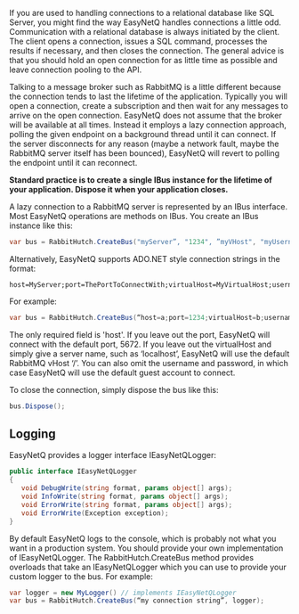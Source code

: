 If you are used to handling connections to a relational database like SQL Server, you might find the way EasyNetQ handles connections a little odd. Communication with a relational database is always initiated by the client. The client opens a connection, issues a SQL command, processes the results if necessary, and then closes the connection. The general advice is that you should hold an open connection for as little time as possible and leave connection pooling to the API. 

Talking to a message broker such as RabbitMQ is a little different because the connection tends to last the lifetime of the application. Typically you will open a connection, create a subscription and then wait for any messages to arrive on the open connection. EasyNetQ does not assume that the broker will be available at all times. Instead it employs a lazy connection approach, polling the given endpoint on a background thread until it can connect. If the server disconnects for any reason (maybe a network fault, maybe the RabbitMQ server itself has been bounced), EasyNetQ will revert to polling the endpoint until it can reconnect.

**Standard practice is to create a single IBus instance for the lifetime of your application. Dispose it when your application closes.**

A lazy connection to a RabbitMQ server is represented by an IBus interface. Most EasyNetQ operations are methods on IBus. You create an IBus instance like this:
```c#
var bus = RabbitHutch.CreateBus("myServer”, "1234", ”myVHost", "myUsername", "myPassword");
```
Alternatively, EasyNetQ supports ADO.NET style connection strings in the format:

    host=MyServer;port=ThePortToConnectWith;virtualHost=MyVirtualHost;username=MyUsername;password=MyPassword

For example:
```c#
var bus = RabbitHutch.CreateBus(“host=a;port=1234;virtualHost=b;username=c;password=d”);
```
The only required field is 'host'. If you leave out the port, EasyNetQ will connect with the default port, 5672. If you leave out the virtualHost and simply give a server name, such as ‘localhost’, EasyNetQ will use the default RabbitMQ vHost ‘/’. You can also omit the username and password, in which case EasyNetQ will use the default guest account to connect.

To close the connection, simply dispose the bus like this:
```c#
bus.Dispose();
```
## Logging

EasyNetQ provides a logger interface IEasyNetQLogger:
```c#
public interface IEasyNetQLogger
{
   void DebugWrite(string format, params object[] args);
   void InfoWrite(string format, params object[] args);
   void ErrorWrite(string format, params object[] args);
   void ErrorWrite(Exception exception);
}
```
By default EasyNetQ logs to the console, which is probably not what you want in a production system. You should provide your own implementation of IEasyNetQLogger. The RabbitHutch.CreateBus method provides overloads that take an IEasyNetQLogger which you can use to provide your custom logger to the bus. For example:
```c#
var logger = new MyLogger() // implements IEasyNetQLogger
var bus = RabbitHutch.CreateBus(“my connection string”, logger);
```